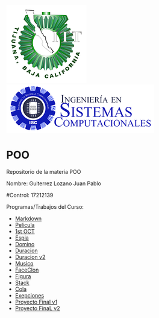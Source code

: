 ![alt text](https://github.com/DigitalSnakedotexe/POO/blob/master/Logos/logo_ITT1.png "Logo ITT")
![alt text](https://github.com/DigitalSnakedotexe/POO/blob/master/Logos/Smal%20ISC.png "Logo Carrera")
# POO
Repositorio de la materia POO


Nombre: Guiterrez Lozano Juan Pablo    

#Control: 17212139

Programas/Trabajos del Curso:
- [Markdown](https://github.com/DigitalSnakedotexe/POO/tree/master/SETUP)
- [Pelicula](https://github.com/DigitalSnakedotexe/POO/blob/master/Programas%20del%20curso/Pelicula/Pelicula.cs)
- [1st OCT](https://github.com/DigitalSnakedotexe/POO/blob/master/Programas%20del%20curso/1Oct/1Oct.cs)
- [Espia](https://github.com/DigitalSnakedotexe/POO/blob/master/Programas%20del%20curso/Espias/Espias.txt)
- [Domino](https://github.com/DigitalSnakedotexe/POO/blob/master/Programas%20del%20curso/Domino/Domino.txt)
- [Duracion](https://github.com/DigitalSnakedotexe/POO/blob/master/Programas%20del%20curso/Duracion/Duracion%20v1.txt)
- [Duracion v2](https://github.com/DigitalSnakedotexe/POO/blob/master/Programas%20del%20curso/Duracion/Duracion%20v2.txt)
- [Musico](https://github.com/DigitalSnakedotexe/POO/blob/master/Programas%20del%20curso/Musico/Musico.txt)
- [FaceClon](https://github.com/DigitalSnakedotexe/POO/tree/master/Programas%20del%20curso/FaceClon)
- [Figura](https://github.com/DigitalSnakedotexe/POO/blob/master/Programas%20del%20curso/Figura/Figura.txt)
- [Stack](https://github.com/DigitalSnakedotexe/POO/blob/master/Programas%20del%20curso/Stack/Stack.txt)
- [Cola](https://github.com/DigitalSnakedotexe/POO/blob/master/Programas%20del%20curso/Queue/Queue.txt)
- [Exepciones](https://github.com/DigitalSnakedotexe/POO/blob/master/Programas%20del%20curso/Exepciones/Exepciones.txt)
- [Proyecto Final v1](https://github.com/DigitalSnakedotexe/POO/blob/master/Programas%20del%20curso/Proyecto%20Final%20v1/Productos.txt)
- [Proyecto FinaL v2 ](https://github.com/DigitalSnakedotexe/POO/blob/master/Programas%20del%20curso/Proyectos%20Final%20v2/Proyecto%20Final.txt)

